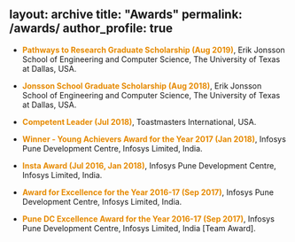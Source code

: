 layout: archive
title: "Awards"
permalink: /awards/
author_profile: true
---

<ul><li><b><font color="#e68a00">Pathways to Research Graduate Scholarship (Aug 2019)</font></b>, Erik Jonsson School of Engineering and Computer Science, The University of Texas at Dallas, USA.</ul>
<ul><li><b><font color="#e68a00">Jonsson School Graduate Scholarship (Aug 2018)</font></b>, Erik Jonsson School of Engineering and Computer Science, The University of Texas at Dallas, USA.</ul>
<ul><li><b><font color="#e68a00">Competent Leader (Jul 2018)</font></b>, Toastmasters International, USA.</ul>
<ul><li><b><font color="#e68a00">Winner - Young Achievers Award for the Year 2017 (Jan 2018)</font></b>, Infosys Pune Development Centre, Infosys Limited, India.</ul>
<ul><li><b><font color="#e68a00">Insta Award (Jul 2016, Jan 2018)</font></b>, Infosys Pune Development Centre, Infosys Limited, India.</ul>
<ul><li><b><font color="#e68a00">Award for Excellence for the Year 2016-17 (Sep 2017)</font></b>, Infosys Pune Development Centre, Infosys Limited, India.</ul>
<ul><li><b><font color="#e68a00">Pune DC Excellence Award for the Year 2016-17 (Sep 2017)</font></b>, Infosys Pune Development Centre, Infosys Limited, India [Team Award].</ul>
